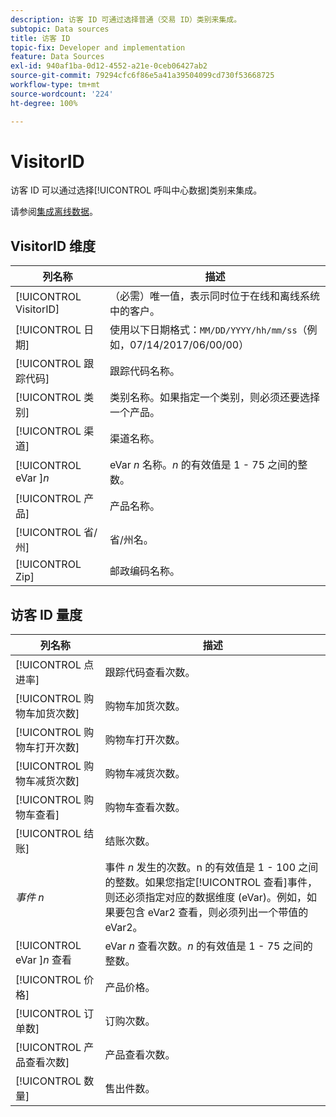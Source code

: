 ```yaml
---
description: 访客 ID 可通过选择普通（交易 ID）类别来集成。
subtopic: Data sources
title: 访客 ID
topic-fix: Developer and implementation
feature: Data Sources
exl-id: 940af1ba-0d12-4552-a21e-0ceb06427ab2
source-git-commit: 79294cfc6f86e5a41a39504099cd730f53668725
workflow-type: tm+mt
source-wordcount: '224'
ht-degree: 100%

---
```


# VisitorID

访客 ID 可以通过选择[!UICONTROL 呼叫中心数据]类别来集成。

请参阅[集成离线数据](/help/import/c-data-sources/datasrc-integrating-offline-data.md)。

## VisitorID 维度

| 列名称 | 描述 |
|--- |--- |
| [!UICONTROL VisitorID] | （必需）唯一值，表示同时位于在线和离线系统中的客户。 |
| [!UICONTROL 日期] | 使用以下日期格式：`MM/DD/YYYY/hh/mm/ss`（例如，07/14/2017/06/00/00） |
| [!UICONTROL 跟踪代码] | 跟踪代码名称。 |
| [!UICONTROL 类别] | 类别名称。如果指定一个类别，则必须还要选择一个产品。 |
| [!UICONTROL 渠道] | 渠道名称。 |
| [!UICONTROL eVar ]*n* | eVar *n* 名称。*n* 的有效值是 1 - 75 之间的整数。 |
| [!UICONTROL 产品] | 产品名称。 |
| [!UICONTROL 省/州] | 省/州名。 |
| [!UICONTROL Zip] | 邮政编码名称。 |

## 访客 ID 量度

| 列名称 | 描述 |
| --- | --- |
| [!UICONTROL 点进率] | 跟踪代码查看次数。 |
| [!UICONTROL 购物车加货次数] | 购物车加货次数。 |
| [!UICONTROL 购物车打开次数] | 购物车打开次数。 |
| [!UICONTROL 购物车减货次数] | 购物车减货次数。 |
| [!UICONTROL 购物车查看] | 购物车查看次数。 |
| [!UICONTROL 结账] | 结账次数。 |
| *事件 n* | 事件 *n* 发生的次数。n 的有效值是 1 - 100 之间的整数。如果您指定[!UICONTROL 查看]事件，则还必须指定对应的数据维度 (eVar)。例如，如果要包含 eVar2 查看，则必须列出一个带值的 eVar2。 |
| [!UICONTROL eVar ]*n* 查看 | eVar *n* 查看次数。*n* 的有效值是 1 - 75 之间的整数。 |
| [!UICONTROL 价格] | 产品价格。 |
| [!UICONTROL 订单数] | 订购次数。 |
| [!UICONTROL 产品查看次数] | 产品查看次数。 |
| [!UICONTROL 数量] | 售出件数。 |
